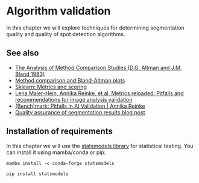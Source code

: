 # Algorithm validation

In this chapter we will explore techniques for determining segmentation quality and quality of spot detection algorithms.

## See also
* [The Analysis of Method Comparison Studies (D.G. Altman and J.M. Bland 1983)](https://www-users.york.ac.uk/~mb55/meas/ab83.pdf)
* [Method comparison and Bland-Altman plots](https://www.youtube.com/watch?v=PbSrSupnZFQ)
* [Sklearn: Metrics and scoring](https://scikit-learn.org/stable/modules/model_evaluation.html)
* [Lena Maier-Hein, Annika Reinke, et al. Metrics reloaded: Pitfalls and recommendations for image analysis validation](https://arxiv.org/abs/2206.01653)
* [(Bench)mark: Pitfalls in AI Validation | Annika Reinke](https://www.youtube.com/watch?v=HnRcKln5amw)
* [Quality assurance of segmentation results blog post](https://focalplane.biologists.com/2023/04/13/quality-assurance-of-segmentation-results/)

## Installation of requirements

In this chapter we will use the [statsmodels library](https://www.statsmodels.org/stable/index.html) for statistical testing. 
You can install it using mamba/conda or pip:

```
mamba install -c conda-forge statsmodels
```

```
pip install statsmodels
```
